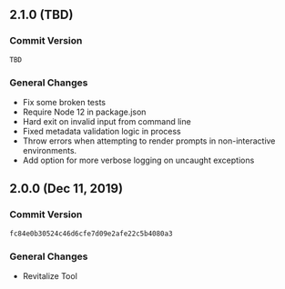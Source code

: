 ## 2.1.0 (TBD)

### Commit Version

`TBD`

### General Changes
* Fix some broken tests
* Require Node 12 in package.json
* Hard exit on invalid input from command line
* Fixed metadata validation logic in process
* Throw errors when attempting to render prompts in non-interactive
  environments.
* Add option for more verbose logging on uncaught exceptions

## 2.0.0 (Dec 11, 2019)

### Commit Version

`fc84e0b30524c46d6cfe7d09e2afe22c5b4080a3`

### General Changes
* Revitalize Tool


